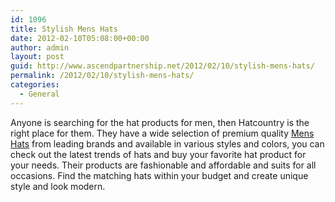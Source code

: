 ```yaml
---
id: 1096
title: Stylish Mens Hats
date: 2012-02-10T05:08:00+00:00
author: admin
layout: post
guid: http://www.ascendpartnership.net/2012/02/10/stylish-mens-hats/
permalink: /2012/02/10/stylish-mens-hats/
categories:
  - General
---
```

Anyone is searching for the hat products for men, then Hatcountry is the right place for them. They have a wide selection of premium quality [Mens Hats](http://www.hatcountry.com/Mens/Mens+Hats/) from leading brands and available in various styles and colors, you can check out the latest trends of hats and buy your favorite hat product for your needs. Their products are fashionable and affordable and suits for all occasions. Find the matching hats within your budget and create unique style and look modern.